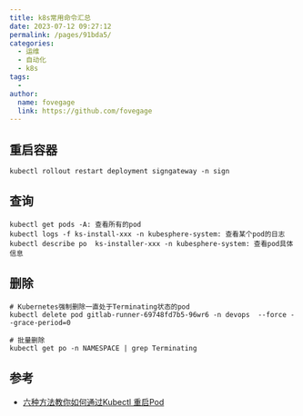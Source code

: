 ```yaml
---
title: k8s常用命令汇总
date: 2023-07-12 09:27:12
permalink: /pages/91bda5/
categories:
  - 运维
  - 自动化
  - k8s
tags:
  -
author:
  name: fovegage
  link: https://github.com/fovegage
---
```


## 重启容器

```
kubectl rollout restart deployment signgateway -n sign
```

## 查询

```
kubectl get pods -A: 查看所有的pod
kubectl logs -f ks-install-xxx -n kubesphere-system: 查看某个pod的日志
kubectl describe po  ks-installer-xxx -n kubesphere-system: 查看pod具体信息
```

## 删除

```
# Kubernetes强制删除一直处于Terminating状态的pod
kubectl delete pod gitlab-runner-69748fd7b5-96wr6 -n devops  --force --grace-period=0

# 批量删除
kubectl get po -n NAMESPACE | grep Terminating
```

## 参考

- [六种方法教你如何通过Kubectl 重启Pod](https://www.51cto.com/article/740890.html)